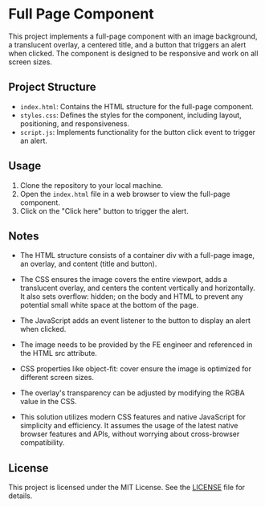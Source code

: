 # Full Page Component

This project implements a full-page component with an image background, a translucent overlay, a centered title, and a button that triggers an alert when clicked. The component is designed to be responsive and work on all screen sizes.

## Project Structure

- `index.html`: Contains the HTML structure for the full-page component.
- `styles.css`: Defines the styles for the component, including layout, positioning, and responsiveness.
- `script.js`: Implements functionality for the button click event to trigger an alert.

## Usage

1. Clone the repository to your local machine.
2. Open the `index.html` file in a web browser to view the full-page component.
3. Click on the "Click here" button to trigger the alert.

## Notes

- The HTML structure consists of a container div with a full-page image, an overlay, and content (title and button).

- The CSS ensures the image covers the entire viewport, adds a translucent overlay, and centers the content vertically and horizontally. It also sets overflow: hidden; on the body and HTML to prevent any potential small white space at the bottom of the page.

- The JavaScript adds an event listener to the button to display an alert when clicked.

- The image needs to be provided by the FE engineer and referenced in the HTML src attribute.

- CSS properties like object-fit: cover ensure the image is optimized for different screen sizes.

- The overlay's transparency can be adjusted by modifying the RGBA value in the CSS.

- This solution utilizes modern CSS features and native JavaScript for simplicity and efficiency. It assumes the usage of the latest native browser features and APIs, without worrying about cross-browser compatibility.

## License

This project is licensed under the MIT License. See the [LICENSE](LICENSE) file for details.
